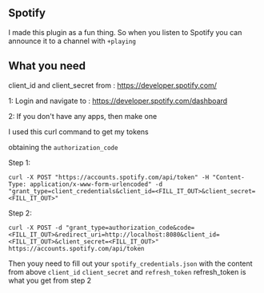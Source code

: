 ## Spotify

I made this plugin as a fun thing. So when you listen to Spotify you can announce it to a channel with `+playing`


## What you need

client_id and client_secret from : https://developer.spotify.com/

1: Login and navigate to : https://developer.spotify.com/dashboard

2: If you don't have any apps, then make one


I used this curl command to get my tokens

obtaining the `authorization_code`

Step 1:

`curl -X POST "https://accounts.spotify.com/api/token" -H "Content-Type: application/x-www-form-urlencoded" -d "grant_type=client_credentials&client_id=<FILL_IT_OUT>&client_secret=<FILL_IT_OUT>"`

Step 2:

`curl -X POST -d "grant_type=authorization_code&code=<FILL_IT_OUT>&redirect_uri=http://localhost:8080&client_id=<FILL_IT_OUT>&client_secret=<FILL_IT_OUT>" https://accounts.spotify.com/api/token`

Then youy need to fill out your `spotify_credentials.json` with the content from above `client_id` `client_secret` and `refresh_token` 
refresh_token is what you get from step 2
